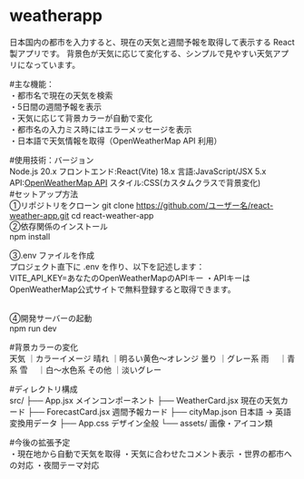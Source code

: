 # weatherapp
日本国内の都市を入力すると、現在の天気と週間予報を取得して表示する React 製アプリです。   背景色が天気に応じて変化する、シンプルで見やすい天気アプリになっています。

#主な機能：
<br>
・都市名で現在の天気を検索  
・5日間の週間予報を表示  
・天気に応じて背景カラーが自動で変化  
・都市名の入力ミス時にはエラーメッセージを表示  
・日本語で天気情報を取得（OpenWeatherMap API 利用）

#使用技術：バージョン
<br>
Node.js   20.x
フロントエンド:React(Vite) 18.x
言語:JavaScript/JSX 5.x
API:[OpenWeatherMap API](https://openweathermap.org/api)
スタイル:CSS(カスタムクラスで背景変化)
<br>
#セットアップ方法
<br>
①リポジトリをクローン
git clone https://github.com/ユーザー名/react-weather-app.git
cd react-weather-app
<br>
②依存関係のインストール
<br>
npm install

③.env ファイルを作成
<br>
プロジェクト直下に .env を作り、以下を記述します：<br>
VITE_API_KEY=あなたのOpenWeatherMapのAPIキー
・APIキーは OpenWeatherMap公式サイトで無料登録すると取得できます。

<br>
④開発サーバーの起動
<br>
npm run dev

#背景カラーの変化
<br>
天気	｜カラーイメージ
晴れ	｜明るい黄色〜オレンジ
曇り	｜グレー系
雨	　｜青系
雪	　｜白〜水色系
その他	｜淡いグレー

#ディレクトリ構成
<br>
src/
├── App.jsx               メインコンポーネント
├── WeatherCard.jsx       現在の天気カード
├── ForecastCard.jsx      週間予報カード
├── cityMap.json          日本語 → 英語変換用データ
├── App.css               デザイン全般
└── assets/               画像・アイコン類

#今後の拡張予定
<br>
・現在地から自動で天気を取得
・天気に合わせたコメント表示
・世界の都市への対応
・夜間テーマ対応




